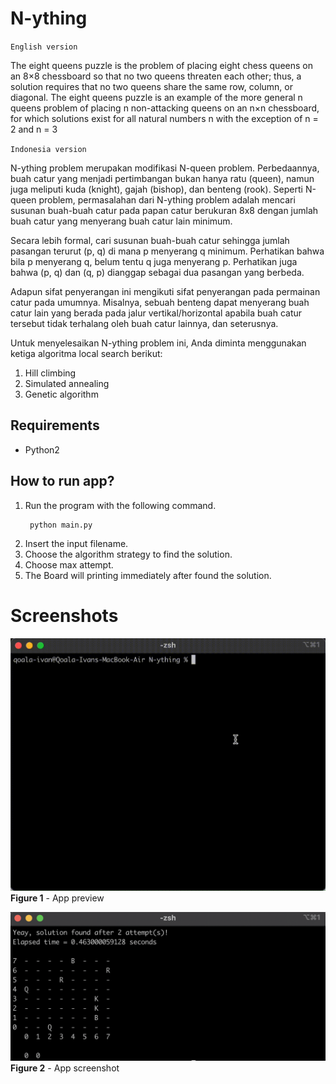 # N-ything

`English version`

The eight queens puzzle is the problem of placing eight chess queens on an 8×8 chessboard so that no two queens threaten each other; thus, a solution requires that no two queens share the same row, column, or diagonal. The eight queens puzzle is an example of the more general n queens problem of placing n non-attacking queens on an n×n chessboard, for which solutions exist for all natural numbers n with the exception of n = 2 and n = 3

`Indonesia version`

N-ything problem merupakan modifikasi N-queen problem. Perbedaannya, buah catur yang
menjadi pertimbangan bukan hanya ratu (queen), namun juga meliputi kuda (knight), gajah
(bishop), dan benteng (rook). Seperti N-queen problem, permasalahan dari N-ything problem
adalah mencari susunan buah-buah catur pada papan catur berukuran 8x8 dengan jumlah buah
catur yang menyerang buah catur lain minimum.

Secara lebih formal, cari susunan buah-buah catur sehingga jumlah pasangan terurut (p, q) di
mana p menyerang q minimum. Perhatikan bahwa bila p menyerang q, belum tentu q juga
menyerang p. Perhatikan juga bahwa (p, q) dan (q, p) dianggap sebagai dua pasangan yang
berbeda.

Adapun sifat penyerangan ini mengikuti sifat penyerangan pada permainan catur pada
umumnya. Misalnya, sebuah benteng dapat menyerang buah catur lain yang berada pada jalur
vertikal/horizontal apabila buah catur tersebut tidak terhalang oleh buah catur lainnya, dan
seterusnya.

Untuk menyelesaikan N-ything problem ini, Anda diminta menggunakan ketiga algoritma local
search berikut:
1. Hill climbing
2. Simulated annealing
3. Genetic algorithm

## Requirements
- Python2

## How to run app?
1. Run the program with the following command.
   ```shell
    python main.py
   ```
2. Insert the input filename.
2. Choose the algorithm strategy to find the solution.
3. Choose max attempt.
4. The Board will printing immediately after found the solution.

# Screenshots
![App .gif #1](./screenshots/1080p%20Screen%20Recording%202021-09-10%20at%2019.30.15.gif)
**Figure 1** - App preview


![App Screenshot #2](./screenshots/Screen%20Shot%202021-09-10%20at%2019.38.58.png)
**Figure 2** - App screenshot
